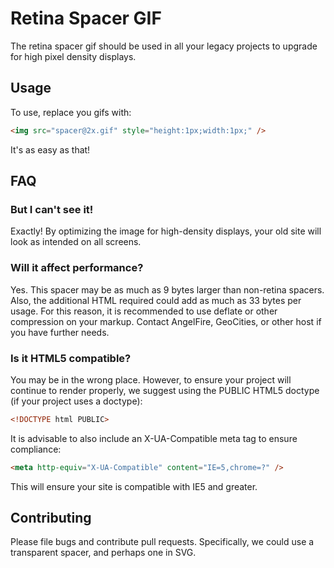 Retina Spacer GIF
==================================================

The retina spacer gif should be used in all your legacy projects to upgrade for
high pixel density displays. 

## Usage

To use, replace you gifs with:

``` html 
<img src="spacer@2x.gif" style="height:1px;width:1px;" />
``` 

It's as easy as that!

## FAQ

### But I can't see it!

Exactly! By optimizing the image for high-density displays, your old site will
look as intended on all screens.

### Will it affect performance?

Yes. This spacer may be as much as 9 bytes larger than non-retina spacers. Also,
the additional HTML required could add as much as 33 bytes per usage. For this 
reason, it is recommended to use deflate or other compression on your markup. 
Contact AngelFire, GeoCities, or other host if you have further needs.

### Is it HTML5 compatible?

You may be in the wrong place. However, to ensure your project will continue to 
render properly, we suggest using the PUBLIC HTML5 doctype (if your project uses
 a doctype):

``` html 
<!DOCTYPE html PUBLIC>
``` 

It is advisable to also include an X-UA-Compatible meta tag to ensure compliance:
``` html 
<meta http-equiv="X-UA-Compatible" content="IE=5,chrome=?" />
```

This will ensure your site is compatible with IE5 and greater.


## Contributing

Please file bugs and contribute pull requests. Specifically, we could use a
transparent spacer, and perhaps one in SVG.